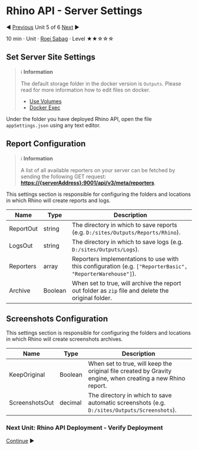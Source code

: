 # Rhino API - Server Settings

:arrow_backward: [Previous](./04.DeploymentIIS.md) Unit 5 of 6 [Next](./06.VerifyDeploymnet.md) :arrow_forward:

10 min · Unit · [Roei Sabag](https://www.linkedin.com/in/roei-sabag-247aa18/) · Level ★★☆☆☆  

## Set Server Site Settings

> :information_source: **Information**
>
> The default storage folder in the docker version is `Outputs`. Please read for more information how to edit files on docker.
>
> * [Use Volumes](https://docs.docker.com/storage/volumes/)
> * [Docker Exec](https://docs.docker.com/engine/reference/commandline/exec/)  

Under the folder you have deployed Rhino API, open the file `appSettings.json` using any text editor.

## Report Configuration

> :information_source: **Information**
>
> A list of all available reporters on your server can be fetched by sending the following GET request:
> **<https://{serverAddress}:9001/api/v3/meta/reporters>**.  

This settings section is responsible for configuring the folders and locations in which Rhino will create reports and logs.  

|Name            |Type   |Description                                                                                             |
|----------------|-------|--------------------------------------------------------------------------------------------------------|
|ReportOut       |string |The directory in which to save reports (e.g. `D:/sites/Outputs/Reports/Rhino`).                         |
|LogsOut         |string |The directory in which to save logs (e.g. `D:/sites/Outputs/Logs`).                                     |
|Reporters       |array  |Reporters implementations to use with this configuration (e.g. `["ReporterBasic", "ReporterWarehouse"]`).|
|Archive         |Boolean|When set to true, will archive the report out folder as `zip` file and delete the original folder.      |

## Screenshots Configuration

This settings section is responsible for configuring the folders and locations in which Rhino will create screenshots archives.  

|Name             |Type   |Description                                                                                               |
|-----------------|-------|----------------------------------------------------------------------------------------------------------|
|KeepOriginal     |Boolean|When set to true, will keep the original file created by Gravity engine, when creating a new Rhino report.|
|ScreenshotsOut   |decimal|The directory in which to save automatic screenshots (e.g. `D:/sites/Outputs/Screenshots`).               |  

### Next Unit: Rhino API Deployment - Verify Deployment

[Continue](./06.VerifyDeploymnet.md) :arrow_forward:

